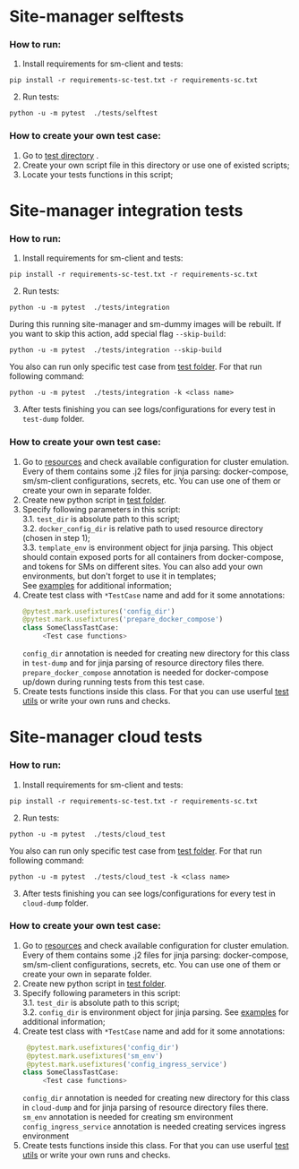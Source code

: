 # Site-manager selftests

### How to run:

1. Install requirements for sm-client and tests:
```
pip install -r requirements-sc-test.txt -r requirements-sc.txt
```

2. Run tests:

```
python -u -m pytest  ./tests/selftest
```

### How to create your own test case:

1. Go to [test directory](./selftest) .
2. Create your own script file in this directory or use one of existed scripts;
3. Locate your tests functions in this script;

# Site-manager integration tests

### How to run:

1. Install requirements for sm-client and tests:
```
pip install -r requirements-sc-test.txt -r requirements-sc.txt
```

2. Run tests:

```
python -u -m pytest  ./tests/integration
```
During this running site-manager and sm-dummy images will be rebuilt. If you want to skip this action, add special flag `--skip-build`:
```
python -u -m pytest  ./tests/integration --skip-build
```
You also can run only specific test case from [test folder](./integration/tests). For that run following command:
```
python -u -m pytest  ./tests/integration -k <class name>
```

3. After tests finishing you can see logs/configurations for every test in `test-dump` folder.

### How to create your own test case:

1. Go to [resources](./integration/tests/resources) and check available configuration for cluster emulation. Every of them contains some .j2 files for jinja parsing: docker-compose, sm/sm-client configurations, secrets, etc. You can use one of them or create your own in separate folder.
2. Create new python script in [test folder](./integration/tests).
3. Specify following parameters in this script:  
    3.1. `test_dir` is absolute path to this script;  
    3.2. `docker_config_dir` is relative path to used resource directory (chosen in step 1);  
    3.3. `template_env` is environment object for jinja parsing. This object should contain exposed ports for all containers from docker-compose, and tokens for SMs on different sites. You can also add your own environments, but don't forget to use it in templates;  
    See [examples](./integration/tests/read_statuses_test.py#L11) for additional information;
4. Create test class with `*TestCase` name and add for it some annotations:
   ```python
   @pytest.mark.usefixtures('config_dir')
   @pytest.mark.usefixtures('prepare_docker_compose')
   class SomeClassTastCase:
        <Test case functions>
   ```
   `config_dir` annotation is needed for creating new directory for this class in `test-dump` and for jinja parsing of resource directory files there.
   `prepare_docker_compose` annotation is needed for docker-compose up/down during running tests from this test case.
5. Create tests functions inside this class. For that you can use userful [test utils](integration/common) or write your own runs and checks.

# Site-manager cloud tests

### How to run:

1. Install requirements for sm-client and tests:
```
pip install -r requirements-sc-test.txt -r requirements-sc.txt
```

2. Run tests:

```
python -u -m pytest  ./tests/cloud_test
```

You also can run only specific test case from [test folder](./cloud_test/tests). For that run following command:
```
python -u -m pytest  ./tests/cloud_test -k <class name>
```

3. After tests finishing you can see logs/configurations for every test in `cloud-dump` folder.

### How to create your own test case:

1. Go to [resources](./сloud_test/tests/resources) and check available configuration for cluster emulation. Every of them contains some .j2 files for jinja parsing: docker-compose, sm/sm-client configurations, secrets, etc. You can use one of them or create your own in separate folder.
2. Create new python script in [test folder](./сloud_test/tests).
3. Specify following parameters in this script:  
    3.1. `test_dir` is absolute path to this script;   
    3.2. `config_dir` is environment object for jinja parsing. 
    See [examples](./сloud_test/tests/sm-client_test.py#L13) for additional information;
4. Create test class with `*TestCase` name and add for it some annotations:
   ```python
    @pytest.mark.usefixtures('config_dir')
    @pytest.mark.usefixtures('sm_env')
    @pytest.mark.usefixtures('config_ingress_service')
   class SomeClassTastCase:
        <Test case functions>
   ```
   `config_dir` annotation is needed for creating new directory for this class in `cloud-dump` and for jinja parsing of resource directory files there.
   `sm_env` annotation is needed for creating sm environment
   `config_ingress_service` annotation is needed creating services ingress environment
5. Create tests functions inside this class. For that you can use userful [test utils](tests) or write your own runs and checks.